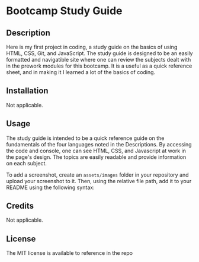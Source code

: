 # Bootcamp Study Guide

## Description

Here is my first project in coding, a study guide on the basics of using HTML, CSS, Git, and JavaScript. The study guide is designed to be an easily formatted and navigatible site where one can review the subjects dealt with in the prework modules for this bootcamp. It is a useful as a quick reference sheet, and in making it I learned a lot of the basics of coding.

## Installation

Not applicable.

## Usage

The study guide is intended to be a quick reference guide on the fundamentals of the four languages noted in the Descriptions. By accessing the code and console, one can see HTML, CSS, and Javascript at work in the page's design. The topics are easily readable and provide information on each subject.

To add a screenshot, create an `assets/images` folder in your repository and upload your screenshot to it. Then, using the relative file path, add it to your README using the following syntax:

## Credits

Not applicable.

## License

The MIT license is available to reference in the repo